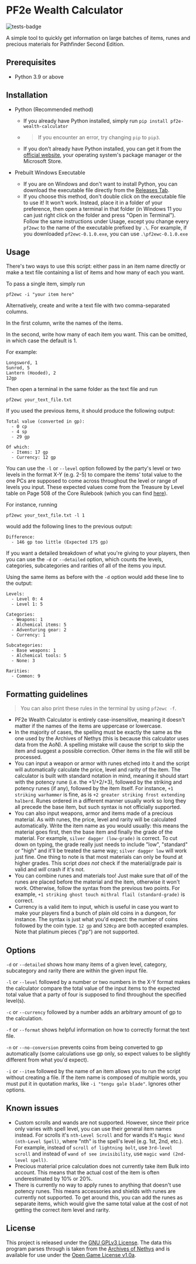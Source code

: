 # PF2e Wealth Calculator
![tests-badge](https://github.com/D4wnstar/pf2e-wealth-calculator/actions/workflows/tests.yml/badge.svg)

A simple tool to quickly get information on large batches of items, runes and precious materials for Pathfinder Second Edition.

## Prerequisites

- Python 3.9 or above

## Installation

- Python (Recommended method)
    - If you already have Python installed, simply run `pip install pf2e-wealth-calculator`
    - > If you encounter an error, try changing `pip` to `pip3`.
    - If you don't already have Python installed, you can get it from the [official website](https://www.python.org/downloads/), your operating system's package manager or the Microsoft Store.

- Prebuilt Windows Executable
    - If you are on Windows and don't want to install Python, you can download the executable file directly from the [Releases Tab](https://github.com/D4wnstar/pf2e-wealth-calculator/releases).
    - If you choose this method, don't double click on the executable file to use it! It won't work. Instead, place it in a folder of your preference, then open a terminal in that folder (in Windows 11 you can just right click on the folder and press "Open in Terminal"). Follow the same instructions under Usage, except you change every `pf2ewc` to the name of the executable prefixed by `.\`. For example, if you downloaded `pf2ewc-0.1.0.exe`, you can use `.\pf2ewc-0.1.0.exe`

## Usage

There's two ways to use this script: either pass in an item name directly or make a text file containing a list of items and how many of each you want.

To pass a single item, simply run

```
pf2ewc -i "your item here"
```

Alternatively, create and write a text file with two comma-separated columns.

In the first column, write the names of the items.

In the second, write how many of each item you want. This can be omitted, in which case the default is 1.

For example:

```
Longsword, 1
Sunrod, 5
Lantern (Hooded), 2
12gp
```

Then open a terminal in the same folder as the text file and run

```
pf2ewc your_text_file.txt
```

If you used the previous items, it should produce the following output:

```
Total value (converted in gp):
  - 0 cp
  - 4 sp
  - 29 gp

Of which:
  - Items: 17 gp
  - Currency: 12 gp
```

You can use the `-l` or `--level` option followed by the party's level or two levels in the format X-Y (e.g. 2-5) to compare the items' total value to the one PCs are supposed to come across throughout the level or range of levels you input. These expected values come from the Treasure by Level table on Page 508 of the Core Rulebook (which you can find [here](https://2e.aonprd.com/Rules.aspx?ID=581)).

For instance, running

```
pf2ewc your_text_file.txt -l 1
```

would add the following lines to the previous output:

```
Difference:
  - 146 gp too little (Expected 175 gp)
```

If you want a detailed breakdown of what you're giving to your players, then you can use the `-d` or `--detailed` option, which counts the levels, categories, subcategories and rarities of all of the items you input.

Using the same items as before with the `-d` option would add these line to the output:

```
Levels:
  - Level 0: 4
  - Level 1: 5

Categories:
  - Weapons: 1
  - Alchemical items: 5
  - Adventuring gear: 2
  - Currency: 1

Subcategories:
  - Base weapons: 1
  - Alchemical tools: 5
  - None: 3

Rarities:
  - Common: 9
```

## Formatting guidelines

> You can also print these rules in the terminal by using `pf2ewc -f`.

- PF2e Wealth Calculator is entirely case-insensitive, meaning it doesn't matter if the names of the items are uppercase or lowercase.
- In the majority of cases, the spelling must be exactly the same as the one used by the Archives of Nethys (this is because this calculator uses data from the AoN). A spelling mistake will cause the script to skip the item and suggest a possible correction. Other items in the file will still be processed.
- You can input a weapon or armor with runes etched into it and the script will automatically calculate the price, level and rarity of the item. The calculator is built with standard notation in mind, meaning it should start with the potency rune (i.e. the +1/+2/+3), followed by the striking and potency runes (if any), followed by the item itself. For instance, `+1 striking warhammer` is fine, as is `+2 greater striking frost extending halberd`. Runes ordered in a different manner usually work so long they all precede the base item, but such syntax is not officially supported.
- You can also input weapons, armor and items made of a precious material. As with runes, the price, level and rarity will be calculated automatically. Write the item name as you would usually: this means the material goes first, then the base item and finally the grade of the material. For example, `silver dagger (low-grade)` is correct. To cut down on typing, the grade really just needs to include "low", "standard" or "high" and it'll be treated the same way; `silver dagger low` will work just fine. One thing to note is that most materials can only be found at higher grades. This script _does not_ check if the material/grade pair is valid and _will_ crash if it's not.
- You can combine runes and materials too! Just make sure that _all_ of the runes are placed before the material and the item, otherwise it won't work. Otherwise, follow the syntax from the previous two points. For example, `+1 striking ghost touch mithral flail (standard-grade)` is correct.
- Currency is a valid item to input, which is useful in case you want to make your players find a bunch of plain old coins in a dungeon, for instance. The syntax is just what you'd expect: the number of coins followed by the coin type. `12 gp` and `520cp` are both accepted examples. Note that platinum pieces ("pp") are not supported.

## Options

`-d` or `--detailed` shows how many items of a given level, category, subcategory and rarity there are within the given input file.

`-l` or `--level` followed by a number or two numbers in the X-Y format makes the calculator compare the total value of the input items to the expected total value that a party of four is supposed to find throughout the specified level(s).

`-c` or `--currency` followed by a number adds an arbitrary amount of gp to the calculation.

`-f` or `--format` shows helpful information on how to correctly format the text file.

`-n` or `--no-conversion` prevents coins from being converted to gp automatically (some calculations use gp only, so expect values to be slightly different from what you'd expect).

`-i` or `--item` followed by the name of an item allows you to run the script without creating a file. If the item name is composed of multiple words, you must put it in quotation marks, like `-i "tengu gale blade"`. Ignores other options.

## Known issues

- Custom scrolls and wands are not supported. However, since their price only varies with spell level, you can use their general item names instead. For scrolls it's `nth-Level Scroll` and for wands it's `Magic Wand (nth-Level Spell)`, where "nth" is the spell's level (e.g. 1st, 2nd, etc.). For example, instead of `scroll of lightning bolt`, use `3rd-level scroll` and instead of `wand of see invisibility`, use `magic wand (2nd-level spell)`.
- Precious material price calculation does not currently take item Bulk into account. This means that the actual cost of the item is often underestimated by 10% or 20%.
- There is currently no way to apply runes to anything that doesn't use potency runes. This means accessories and shields with runes are currently not supported. To get around this, you can add the runes as separate items, which would give the same total value at the cost of not getting the correct item level and rarity.

## License

This project is released under the [GNU GPLv3 License](https://github.com/D4wnstar/pf2e-wealth-calculator/blob/master/LICENSE). The data this program parses through is taken from the [Archives of Nethys](https://2e.aonprd.com/) and is available for use under the [Open Game License v1.0a](https://github.com/D4wnstar/pf2e-wealth-calculator/blob/master/OGL).